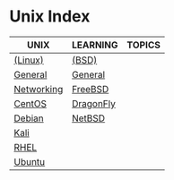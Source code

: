 # Unix Index

|UNIX|LEARNING|TOPICS|
|---|---|---|
|[(Linux)](linux-index)|[(BSD)](bsd-index)||
|[General](linux-general)|[General](unix/bsd/bsd-general) ||
|[Networking](linux-networking)|[FreeBSD](unix/bsd/bsd-freebsd)||
|[CentOS](linux-centos)|[DragonFly](unix/bsd/bsd-dragonfly)||
|[Debian](linux-debian)|[NetBSD](unix/bsd/bsd-netbsd)||
|[Kali](linux-kali)|||
|[RHEL](linux-rhel)|||
|[Ubuntu](linux-ubuntu)|||
